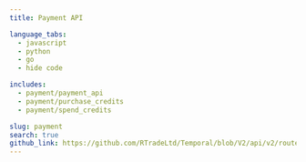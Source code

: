 ```yaml
---
title: Payment API

language_tabs:
  - javascript
  - python
  - go
  - hide code

includes:
  - payment/payment_api
  - payment/purchase_credits
  - payment/spend_credits

slug: payment
search: true
github_link: https://github.com/RTradeLtd/Temporal/blob/V2/api/v2/routes_payment.go
---
```

